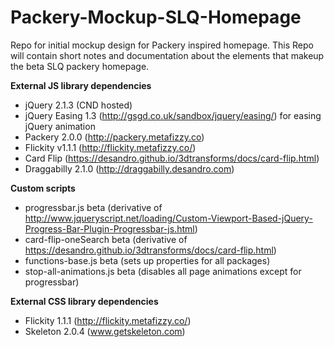 # Packery-Mockup-SLQ-Homepage
Repo for initial mockup design for Packery inspired homepage. This Repo will contain short notes and documentation about the elements that makeup the beta SLQ packery homepage.

**External JS library dependencies**
- jQuery 2.1.3 (CND hosted)
- jQuery Easing 1.3 (http://gsgd.co.uk/sandbox/jquery/easing/) for easing jQuery animation
- Packery 2.0.0 (http://packery.metafizzy.co)
- Flickity v1.1.1 (http://flickity.metafizzy.co/)
- Card Flip (https://desandro.github.io/3dtransforms/docs/card-flip.html)
- Draggabilly 2.1.0 (http://draggabilly.desandro.com)

**Custom scripts**
- progressbar.js beta (derivative of http://www.jqueryscript.net/loading/Custom-Viewport-Based-jQuery-Progress-Bar-Plugin-Progressbar-js.html)
- card-flip-oneSearch beta (derivative of https://desandro.github.io/3dtransforms/docs/card-flip.html)
- functions-base.js beta (sets up properties for all packages)
- stop-all-animations.js beta (disables all page animations except for progressbar)

**External CSS library dependencies**
- Flickity 1.1.1 (http://flickity.metafizzy.co/)
- Skeleton 2.0.4 (www.getskeleton.com)